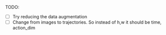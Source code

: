 TODO:

 - [ ] Try reducing the data augmentation
 - [ ] Change from images to trajectories. So instead of h,w it should be time, action_dim
